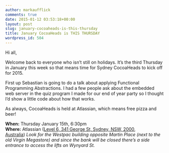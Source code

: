 ```yaml
---
author: markaufflick
comments: true
date: 2015-01-12 03:53:18+00:00
layout: post
slug: january-cocoaheads-is-this-thursday
title: January CocoaHeads is THIS THURSDAY
wordpress_id: 504
---
```


Hi all,




Welcome back to everyone who isn’t still on holidays. It’s the third Thursday in January this week so that means time for Sydney CocoaHeads to kick off for 2015.




First up Sebastian is going to do a talk about applying Functional Programming Abstractions. I had a few people ask about the embedded web server in the quiz program I made for our end of year party so I thought I’d show a little code about how that works.




As always, CocoaHeads is held at Atlassian, which means free pizza and beer!




**When:** Thursday January 15th, 6:30pm  
**Where:** Atlassian ([Level 6, 341 George St, Sydney, NSW, 2000, Australia](http://goo.gl/Pm0lA)) _Look for the Westpac building opposite Martin Place (next to the old Virgin Megastore) and since the bank will be closed there’s a side entrance to access the lifts on Wynyard St._
